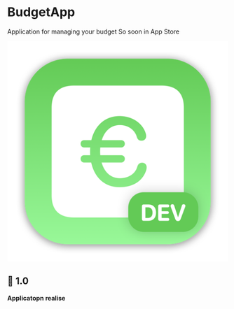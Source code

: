 # BudgetApp
Application for managing your budget
So soon in App Store

![App logo](https://github.com/GTeasera/BudgetApp/blob/main/BudgetApp/Assets.xcassets/AppIcon.appiconset/mac512.png)

## 🎉 1.0
<b>Applicatopn realise</b>

